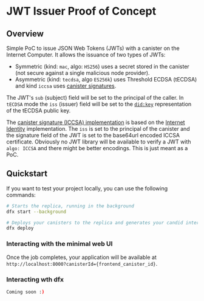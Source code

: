 # JWT Issuer Proof of Concept

## Overview

Simple PoC to issue JSON Web Tokens (JWTs) with a canister on the Internet Computer.
It allows the issuance of two types of JWTs:

- Symmetric (kind: `mac`, algo: `HS256`) uses a secret stored in the canister (not secure against a single malicious node provider).
- Asymmetric (kind: `tecdsa`, algo `ES256k`) uses Threshold ECDSA (tECDSA) and kind `iccsa` uses [canister signatures](https://internetcomputer.org/docs/current/references/ic-interface-spec#canister-signatures). 

The JWT's `sub` (subject) field will be set to the principal of the caller.
In `tECDSA` mode the `iss` (issuer) field will be set to the [`did:key`](https://w3c-ccg.github.io/did-method-key/) representation of the tECDSA public key.

The [canister signature (ICCSA) implementation](https://internetcomputer.org/docs/current/references/ic-interface-spec#canister-signatures) is based on the [Internet Identity](https://github.com/dfinity/internet-identity) implementation. The `iss` is set to the principal of the canister and the signature field of the JWT is set to the base64url encoded ICCSA certificate. Obviously no JWT library will be available to verify a JWT with `algo: ICCSA` and there might be better encodings. This is just meant as a PoC.

## Quickstart

If you want to test your project locally, you can use the following commands:

```bash
# Starts the replica, running in the background
dfx start --background

# Deploys your canisters to the replica and generates your candid interface
dfx deploy
```

### Interacting with the minimal web UI

Once the job completes, your application will be available at `http://localhost:8000?canisterId={frontend_canister_id}`.

### Interacting wth dfx

```bash
Coming soon :)
```


